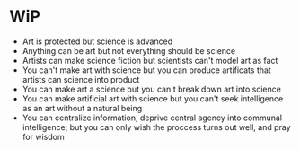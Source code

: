 # WiP

* Art is protected but science is advanced
* Anything can be art but not everything should be science
* Artists can make science fiction but scientists can't model art as fact
* You can't make art with science but you can produce artificats that artists can science into product
* You can make art a science but you can't break down art into science
* You can make artificial art with science but you can't seek intelligence as an art without a natural being
* You can centralize information, deprive central agency into communal intelligence; but you can only wish the proccess turns out well, and pray for wisdom 
